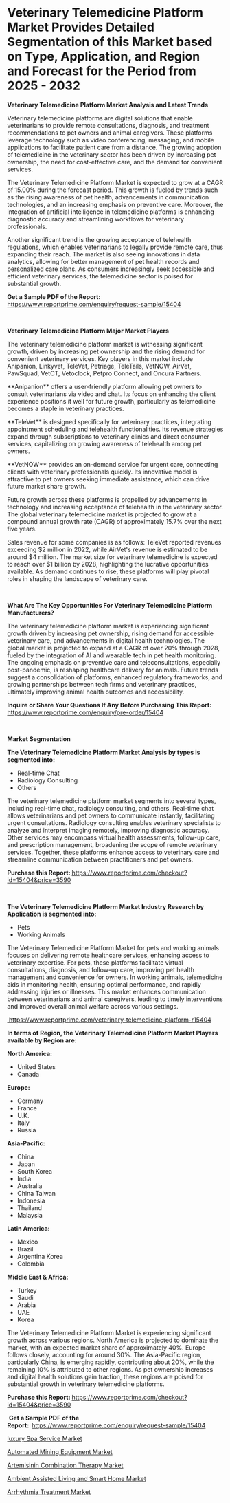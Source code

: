 <p><h1>Veterinary Telemedicine Platform Market Provides Detailed Segmentation of this Market based on Type, Application, and Region and Forecast for the Period from 2025 - 2032</h1></p><p><strong>Veterinary Telemedicine Platform Market Analysis and Latest Trends</strong></p>
<p><p>Veterinary telemedicine platforms are digital solutions that enable veterinarians to provide remote consultations, diagnosis, and treatment recommendations to pet owners and animal caregivers. These platforms leverage technology such as video conferencing, messaging, and mobile applications to facilitate patient care from a distance. The growing adoption of telemedicine in the veterinary sector has been driven by increasing pet ownership, the need for cost-effective care, and the demand for convenient services.</p><p>The Veterinary Telemedicine Platform Market is expected to grow at a CAGR of 15.00% during the forecast period. This growth is fueled by trends such as the rising awareness of pet health, advancements in communication technologies, and an increasing emphasis on preventive care. Moreover, the integration of artificial intelligence in telemedicine platforms is enhancing diagnostic accuracy and streamlining workflows for veterinary professionals.</p><p>Another significant trend is the growing acceptance of telehealth regulations, which enables veterinarians to legally provide remote care, thus expanding their reach. The market is also seeing innovations in data analytics, allowing for better management of pet health records and personalized care plans. As consumers increasingly seek accessible and efficient veterinary services, the telemedicine sector is poised for substantial growth.</p></p>
<p><strong>Get a Sample PDF of the Report:&nbsp;</strong> <a href="https://www.reportprime.com/enquiry/request-sample/15404?utm_campaign=1119&utm_medium=2&utm_source=Github&utm_content=ia&utm_term=20032025&utm_id=veterinary-telemedicine-platform">https://www.reportprime.com/enquiry/request-sample/15404</a></p>
<p>&nbsp;</p>
<p><strong>Veterinary Telemedicine Platform Major Market Players</strong></p>
<p><p>The veterinary telemedicine platform market is witnessing significant growth, driven by increasing pet ownership and the rising demand for convenient veterinary services. Key players in this market include Anipanion, Linkyvet, TeleVet, Petriage, TeleTails, VetNOW, AirVet, PawSquad, VetCT, Vetoclock, Petpro Connect, and Oncura Partners.</p><p>**Anipanion** offers a user-friendly platform allowing pet owners to consult veterinarians via video and chat. Its focus on enhancing the client experience positions it well for future growth, particularly as telemedicine becomes a staple in veterinary practices.</p><p>**TeleVet** is designed specifically for veterinary practices, integrating appointment scheduling and telehealth functionalities. Its revenue strategies expand through subscriptions to veterinary clinics and direct consumer services, capitalizing on growing awareness of telehealth among pet owners.</p><p>**VetNOW** provides an on-demand service for urgent care, connecting clients with veterinary professionals quickly. Its innovative model is attractive to pet owners seeking immediate assistance, which can drive future market share growth.</p><p>Future growth across these platforms is propelled by advancements in technology and increasing acceptance of telehealth in the veterinary sector. The global veterinary telemedicine market is projected to grow at a compound annual growth rate (CAGR) of approximately 15.7% over the next five years.</p><p>Sales revenue for some companies is as follows: TeleVet reported revenues exceeding $2 million in 2022, while AirVet's revenue is estimated to be around $4 million. The market size for veterinary telemedicine is expected to reach over $1 billion by 2028, highlighting the lucrative opportunities available. As demand continues to rise, these platforms will play pivotal roles in shaping the landscape of veterinary care.</p></p>
<p>&nbsp;</p>
<p><strong>What Are The Key Opportunities For Veterinary Telemedicine Platform Manufacturers?</strong></p>
<p><p>The veterinary telemedicine platform market is experiencing significant growth driven by increasing pet ownership, rising demand for accessible veterinary care, and advancements in digital health technologies. The global market is projected to expand at a CAGR of over 20% through 2028, fueled by the integration of AI and wearable tech in pet health monitoring. The ongoing emphasis on preventive care and teleconsultations, especially post-pandemic, is reshaping healthcare delivery for animals. Future trends suggest a consolidation of platforms, enhanced regulatory frameworks, and growing partnerships between tech firms and veterinary practices, ultimately improving animal health outcomes and accessibility.</p></p>
<p><strong>Inquire or Share Your Questions If Any Before Purchasing This Report:</strong> <a href="https://www.reportprime.com/enquiry/pre-order/15404?utm_campaign=1119&utm_medium=2&utm_source=Github&utm_content=ia&utm_term=20032025&utm_id=veterinary-telemedicine-platform">https://www.reportprime.com/enquiry/pre-order/15404</a></p>
<p>&nbsp;</p>
<p><strong>Market Segmentation</strong></p>
<p><strong>The Veterinary Telemedicine Platform Market Analysis by types is segmented into:</strong></p>
<p><ul><li>Real-time Chat</li><li>Radiology Consulting</li><li>Others</li></ul></p>
<p><p>The veterinary telemedicine platform market segments into several types, including real-time chat, radiology consulting, and others. Real-time chat allows veterinarians and pet owners to communicate instantly, facilitating urgent consultations. Radiology consulting enables veterinary specialists to analyze and interpret imaging remotely, improving diagnostic accuracy. Other services may encompass virtual health assessments, follow-up care, and prescription management, broadening the scope of remote veterinary services. Together, these platforms enhance access to veterinary care and streamline communication between practitioners and pet owners.</p></p>
<p><strong>Purchase this Report:&nbsp;</strong><a href="https://www.reportprime.com/checkout?id=15404&price=3590&utm_campaign=1119&utm_medium=2&utm_source=Github&utm_content=ia&utm_term=20032025&utm_id=veterinary-telemedicine-platform">https://www.reportprime.com/checkout?id=15404&price=3590</a></p>
<p>&nbsp;</p>
<p><strong>The Veterinary Telemedicine Platform Market Industry Research by Application is segmented into:</strong></p>
<p><ul><li>Pets</li><li>Working Animals</li></ul></p>
<p><p>The Veterinary Telemedicine Platform Market for pets and working animals focuses on delivering remote healthcare services, enhancing access to veterinary expertise. For pets, these platforms facilitate virtual consultations, diagnosis, and follow-up care, improving pet health management and convenience for owners. In working animals, telemedicine aids in monitoring health, ensuring optimal performance, and rapidly addressing injuries or illnesses. This market enhances communication between veterinarians and animal caregivers, leading to timely interventions and improved overall animal welfare across various settings.</p></p>
<p><a href="https://www.reportprime.com/veterinary-telemedicine-platform-r15404?utm_campaign=1119&utm_medium=2&utm_source=Github&utm_content=ia&utm_term=20032025&utm_id=veterinary-telemedicine-platform">&nbsp;https://www.reportprime.com/veterinary-telemedicine-platform-r15404</a></p>
<p><strong>In terms of Region, the Veterinary Telemedicine Platform Market Players available by Region are:</strong></p>
<p>
    <p> <strong> North America: </strong>
        <ul>
            <li>United States</li>
            <li>Canada</li>
        </ul>
        </p> 
    <p> <strong> Europe: </strong>
        <ul>
            <li>Germany</li>
            <li>France</li>
            <li>U.K.</li>
            <li>Italy</li>
            <li>Russia</li>
        </ul>
        </p> 
    <p> <strong> Asia-Pacific: </strong>
        <ul>
            <li>China</li>
            <li>Japan</li>
            <li>South Korea</li>
            <li>India</li>
            <li>Australia</li>
            <li>China Taiwan</li>
            <li>Indonesia</li>
            <li>Thailand</li>
            <li>Malaysia</li>
        </ul>
        </p> 
    <p> <strong> Latin America: </strong>
        <ul>
            <li>Mexico</li>
            <li>Brazil</li>
            <li>Argentina Korea</li>
            <li>Colombia</li>
        </ul>
        </p> 
    <p> <strong> Middle East & Africa: </strong>
        <ul>
            <li>Turkey</li>
            <li>Saudi</li>
            <li>Arabia</li>
            <li>UAE</li>
            <li>Korea</li>
        </ul>
    </p>
    </p>
<p><p>The Veterinary Telemedicine Platform Market is experiencing significant growth across various regions. North America is projected to dominate the market, with an expected market share of approximately 40%. Europe follows closely, accounting for around 30%. The Asia-Pacific region, particularly China, is emerging rapidly, contributing about 20%, while the remaining 10% is attributed to other regions. As pet ownership increases and digital health solutions gain traction, these regions are poised for substantial growth in veterinary telemedicine platforms.</p></p>
<p><strong>Purchase this Report: </strong><a href="https://www.reportprime.com/checkout?id=15404&price=3590&utm_campaign=1119&utm_medium=2&utm_source=Github&utm_content=ia&utm_term=20032025&utm_id=veterinary-telemedicine-platform">https://www.reportprime.com/checkout?id=15404&price=3590</a></p>
<p>&nbsp;<strong>Get a Sample PDF of the Report:&nbsp;&nbsp;</strong><a href="https://www.reportprime.com/enquiry/request-sample/15404?utm_campaign=1119&utm_medium=2&utm_source=Github&utm_content=ia&utm_term=20032025&utm_id=veterinary-telemedicine-platform">https://www.reportprime.com/enquiry/request-sample/15404</a></p>
<p><strong></strong></p>
<p><p><a href="https://github.com/irfadac/Market-Research-Report-List-5/blob/main/luxury-spa-service-market.md?utm_campaign=1119&utm_medium=2&utm_source=Github&utm_content=ia&utm_term=20032025&utm_id=veterinary-telemedicine-platform">luxury Spa Service Market</a></p><p><a href="https://github.com/JakirUddin651/Market-Research-Report-List-2/blob/main/automated-mining-equipment-market.md?utm_campaign=1119&utm_medium=2&utm_source=Github&utm_content=ia&utm_term=20032025&utm_id=veterinary-telemedicine-platform">Automated Mining Equipment Market</a></p><p><a href="https://github.com/ashepherd82/Market-Research-Report-List-7/blob/main/artemisinin-combination-therapy-market.md?utm_campaign=1119&utm_medium=2&utm_source=Github&utm_content=ia&utm_term=20032025&utm_id=veterinary-telemedicine-platform">Artemisinin Combination Therapy Market</a></p><p><a href="https://github.com/zeraikulkawb/Market-Research-Report-List-1/blob/main/ambient-assisted-living-and-smart-home-market.md?utm_campaign=1119&utm_medium=2&utm_source=Github&utm_content=ia&utm_term=20032025&utm_id=veterinary-telemedicine-platform">Ambient Assisted Living and Smart Home Market</a></p><p><a href="https://github.com/dandatesha7q/Market-Research-Report-List-1/blob/main/arrhythmia-treatment-market.md?utm_campaign=1119&utm_medium=2&utm_source=Github&utm_content=ia&utm_term=20032025&utm_id=veterinary-telemedicine-platform">Arrhythmia Treatment Market</a></p></p>